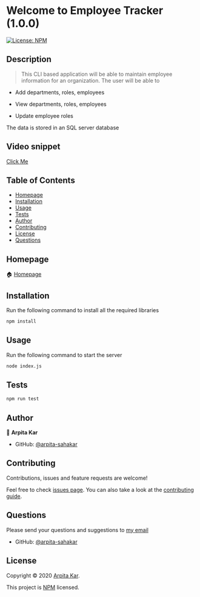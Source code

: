 
  # Welcome to Employee Tracker (1.0.0)
  <a href="#">
    <img alt="License: NPM" src="https://img.shields.io/badge/license-NPM-yellow.svg" target="_blank" />
  </a>


  ## Description 

  > This CLI based application will be able to maintain employee information for an organization. The user will be able to

  * Add departments, roles, employees

  * View departments, roles, employees

  * Update employee roles
 
 The data is stored in an SQL server database

  ## Video snippet
  [Click Me](https://drive.google.com/file/d/1x4v87X2zi7cIvnh6hX2ecaZkb0wBCwoA/view)
  ## Table of Contents

  * [Homepage](#homepage)
  * [Installation](#installation)
  * [Usage](#usage)
  * [Tests](#tests)
  * [Author](#author)
  * [Contributing](#contributing)
  * [License](#license)
  * [Questions](#questions)
  
  
  ## Homepage

  🏠 [Homepage](https://github.com/arpita-sahakar/employee-tracker#readme)
  

  ## Installation
  Run the following command to install all the required libraries
  ```bash
  npm install
  ```

 
  ## Usage 
   Run the following command to start the server
  ```bash
  node index.js
  ```


  ## Tests
  ```bash
  npm run test
  ```


  ## Author

  👤 **Arpita Kar**
  * GitHub: [@arpita-sahakar](https://github.com/arpita-sahakar)


  ## Contributing

  Contributions, issues and feature requests are welcome!

  Feel free to check [issues page](https://github.com/arpita-sahakar/employee-tracker/issues). You can also take a look at the [contributing guide](https://github.com/arpita-sahakar/employee-tracker).


  ## Questions

  Please send your questions and suggestions to [my email](arpita.sahaa@gmail.com)
  * GitHub: [@arpita-sahakar](https://github.com/arpita-sahakar)


  ## License

  Copyright © 2020 [Arpita Kar](https://github.com/arpita-sahakar).

  This project is [NPM](https://github.com/arpita-sahakar/employee-tracker/blob/main/license) licensed.

  
 



